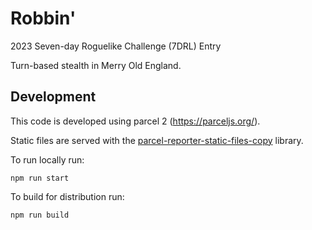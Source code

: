 # Robbin'

2023 Seven-day Roguelike Challenge (7DRL) Entry

Turn-based stealth in Merry Old England.

## Development

This code is developed using parcel 2 (https://parceljs.org/).

Static files are served with the [parcel-reporter-static-files-copy](https://github.com/elwin013/parcel-reporter-static-files-copy) library.

To run locally run:

`npm run start`

To build for distribution run:

`npm run build`
